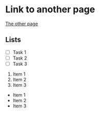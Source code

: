 # Link to another page

[The other page](/My-Wiki/First-Sub%2Dpage)

## Lists

- [ ] Task 1 
- [ ] Task 2 
- [ ] Task 3

1. Item 1
2. Item 2
3. Item 3

- Item 1
- Item 2
- Item 3
